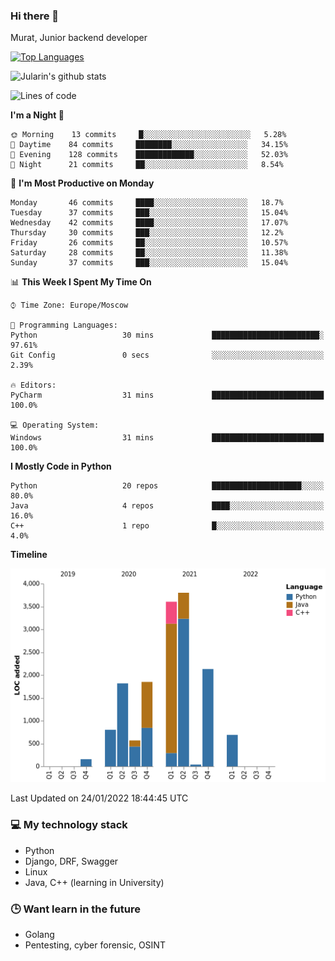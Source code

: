 ### Hi there 👋

Murat, Junior backend developer

[![Top Languages](https://github-readme-stats.vercel.app/api/top-langs/?username=Jularin&layout=compact)]()

![Jularin's github stats](https://github-readme-stats.vercel.app/api?username=Jularin&show_icons=true&include_all_commits=true&count_private=true)

<!--START_SECTION:waka-->
![Lines of code](https://img.shields.io/badge/From%20Hello%20World%20I%27ve%20Written-15%20Thousand%20lines%20of%20code-blue)

**I'm a Night 🦉** 

```text
🌞 Morning    13 commits     █░░░░░░░░░░░░░░░░░░░░░░░░   5.28% 
🌆 Daytime    84 commits     ████████░░░░░░░░░░░░░░░░░   34.15% 
🌃 Evening    128 commits    █████████████░░░░░░░░░░░░   52.03% 
🌙 Night      21 commits     ██░░░░░░░░░░░░░░░░░░░░░░░   8.54%

```
📅 **I'm Most Productive on Monday** 

```text
Monday       46 commits     ████░░░░░░░░░░░░░░░░░░░░░   18.7% 
Tuesday      37 commits     ███░░░░░░░░░░░░░░░░░░░░░░   15.04% 
Wednesday    42 commits     ████░░░░░░░░░░░░░░░░░░░░░   17.07% 
Thursday     30 commits     ███░░░░░░░░░░░░░░░░░░░░░░   12.2% 
Friday       26 commits     ██░░░░░░░░░░░░░░░░░░░░░░░   10.57% 
Saturday     28 commits     ██░░░░░░░░░░░░░░░░░░░░░░░   11.38% 
Sunday       37 commits     ███░░░░░░░░░░░░░░░░░░░░░░   15.04%

```


📊 **This Week I Spent My Time On** 

```text
⌚︎ Time Zone: Europe/Moscow

💬 Programming Languages: 
Python                   30 mins             ████████████████████████░   97.61% 
Git Config               0 secs              ░░░░░░░░░░░░░░░░░░░░░░░░░   2.39%

🔥 Editors: 
PyCharm                  31 mins             █████████████████████████   100.0%

💻 Operating System: 
Windows                  31 mins             █████████████████████████   100.0%

```

**I Mostly Code in Python** 

```text
Python                   20 repos            ████████████████████░░░░░   80.0% 
Java                     4 repos             ████░░░░░░░░░░░░░░░░░░░░░   16.0% 
C++                      1 repo              █░░░░░░░░░░░░░░░░░░░░░░░░   4.0%

```


**Timeline**

![Chart not found](https://raw.githubusercontent.com/Jularin/Jularin/main/charts/bar_graph.png) 


 Last Updated on 24/01/2022 18:44:45 UTC
<!--END_SECTION:waka-->

### 💻 My technology stack
 - Python
 - Django, DRF, Swagger
 - Linux 
 - Java, C++ (learning in University)

### 🕒 Want learn in the future
 - Golang
 - Pentesting, cyber forensic, OSINT
